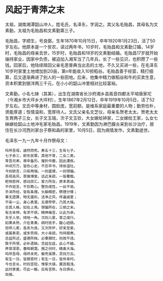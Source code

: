 # 风起于青萍之末
太祖，湖南湘潭韶山冲人，姓毛氏，名泽东，字润之。其父名毛贻昌，其母名为文素勤，太祖为毛贻昌和文素勤第三子。

毛贻昌，字顺生，号良弼，生年1870年10月15日，卒年1920年1月23日，活了50岁左右。他原本是一个贫农，读过两年书，10岁时，毛贻昌和文素勤订婚，14岁时，毛贻昌的母亲去世，15岁时，毛贻昌和18岁的文素勤结婚。毛贻昌17岁就开始操持家业，因家中负债，被迫加入湘军当了几年兵，长了一些见识，也积攒了一些钱。回家后，他陆续赎回父亲毛恩普典当出去的土地，不久又买进一些，在毛泽东10岁时家里土地增加到20亩，第n年能收入10担稻谷。毛贻昌善于经营，精打细算，后又逐渐典进了别人的一些田地。后来，他集中精力做稻谷和牛的买卖生意，资本积累到银洋两三千元，在小小的韶山冲里相对比较富裕。

文素勤，小名七妹（其美），出生在湖南省长沙府湘乡县鳯音四都太平坳唐家坨（今湘乡市大坪乡大坪村），生年1867年2月12日，卒年1919年10月5日，活了52岁左右。文氏中等身材，圆脸庞，宽前额，是维系家庭最重要的人物；勤劳俭朴，贤能厚道；性情温和，宽厚待人。文氏父亲名文芝仪，母亲名贺老太太。贺老太太生育两子三女，长子文玉瑞，次子文玉钦，大女嫁给钟家，二女嫁给王家，么女七妹嫁给韶山土地冲毛家毛贻昌。1919年，文素勤因为淋巴腺炎来到长沙治疗，居住在长沙河西刘家台子蔡和森的家里，10月5日，因为病情发作，文素勤逝世。

毛泽东一九一九年十月作祭母文：
```
呜呼吾母，遽然而死。寿五十三，生有七子。
七子余三，即东民覃。其他不育，二女二男。
育吾兄弟，艰辛备历。摧折作磨，因此遭疾。
中间万万，皆伤心史，不忍卒书，待徐温吐。
今则欲言，只有两端。一则盛德，一则恨偏。
吾母高风，首推博爱。远近亲疏，一皆覆载。
皑恻慈祥，感动庶汇。爱力所及，原本真诚。
不作诳言，不存欺心。整饬成性，一丝不诡。
手泽所经，皆有条理。头脑精密，劈理分情；
事无遗算，物无遁形。洁净之风，传遍戚里；
不染一尘，身心表里。五德荦荦，乃其大端。
合其人格，如在上焉。恨偏所在，三纲之末。
有志未伸，有求不获。精神痛苦，以此为卓。
天乎人欤，倾地一角。次则儿辈，育之成行。
如果未熟，介在青黄。病时揽手，酸心结肠。
但呼儿辈，各务为良。又次所怀，好亲至爱。
或属素恩，或多劳瘁。大小亲疏，均待报赉。
总兹所述，盛德所辉。必秉捆忧，则效不违。
致于所恨，必补遗缺。念兹在兹，此心不越。
养育深恩，春晖朝霭。报之何时，精禽大海。
呜呼吾母，母终未死，躯壳虽隳，灵则万古。
有生一日，皆报恩时；有生一日，皆伴亲时。
今也言长，时则苦短，惟挈大端，置其粗浅。
此时家奠，尽此一觞。后有言陈，与日俱长。
尚飨。
```



